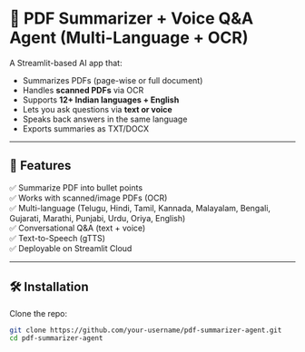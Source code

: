 # 📄 PDF Summarizer + Voice Q&A Agent (Multi-Language + OCR)

A Streamlit-based AI app that:
- Summarizes PDFs (page-wise or full document)
- Handles **scanned PDFs** via OCR
- Supports **12+ Indian languages + English**
- Lets you ask questions via **text or voice**
- Speaks back answers in the same language
- Exports summaries as TXT/DOCX

---

## 🚀 Features
✅ Summarize PDF into bullet points  
✅ Works with scanned/image PDFs (OCR)  
✅ Multi-language (Telugu, Hindi, Tamil, Kannada, Malayalam, Bengali, Gujarati, Marathi, Punjabi, Urdu, Oriya, English)  
✅ Conversational Q&A (text + voice)  
✅ Text-to-Speech (gTTS)  
✅ Deployable on Streamlit Cloud  

---

## 🛠 Installation

Clone the repo:
```bash
git clone https://github.com/your-username/pdf-summarizer-agent.git
cd pdf-summarizer-agent
